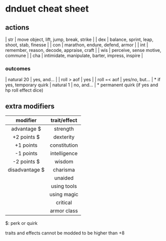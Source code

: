 # dnduet cheat sheet

## actions
| str | move object, lift, jump, break, strike           |
| dex | balance, sprint, leap, shoot, stab, finesse      |
| con | marathon, endure, defend, armor                  |
| int | remember, reason, decode, appraise, craft        |
| wis | perceive, sense motive, commune                  |
| cha | intimidate, manipulate, barter, impress, inspire |

### outcomes
| natural 20  | yes, and...    |
| roll > aof  | yes            |
| roll =< aof | yes/no, but... | * if yes, temporary quirk
| natural 1   | no, and...     | * permanent quirk
(if yes and hp roll effect dice)

## extra modifiers
| modifier      | trait/effect |
|:-------------:|:------------:|
| advantage    $| strength     |
| +2 points    $| dexterity    |
| +1 points     | constitution | 
| -1 points     | intelligence |
| -2 points    $| wisdom       |
| disadvantage $| charisma     |
|               | unaided      |
|               | using tools  |
|               | using magic  |
|               | critical     |
|               | armor class  |
$: perk or quirk

traits and effects cannot be modded to be higher than +8
